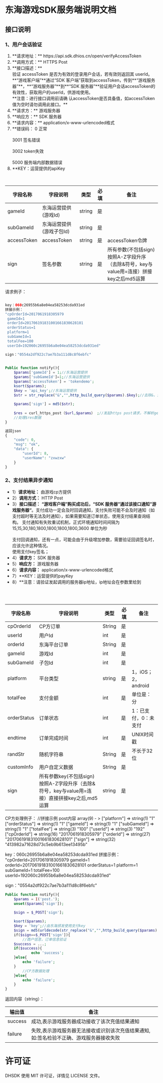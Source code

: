 # 东海游戏SDK服务端说明文档


##	接口说明
###	1、用户会话验证
<ol>
<li>**请求地址：** https://api.sdk.dhios.cn/open/verifyAccessToken
<li>**调用方式：** HTTPS Post
<li>**接口描述：**<br>
	验证 accessToken 是否为有效的登录用户会话，若有效则返回其 userId。**“游戏客户端”**通过“SDK 客户端”获取到accessToken，传到**“游戏服务	器”**，**“游戏服务器”**到**“SDK 服务器”**验证用户会话accessToken的有效性，获取用户的userId，供游戏使用。</br>**注意：进行接口调用前请确	认accessToken是否具备值，如accessToken值为空时请勿调用此接口。**
<li>**请求方：** 游戏服务器
<li>**响应方：** SDK 服务器
<li>**请求内容：** application/x-www-urlencoded格式
<li>**错误码：   0      正常 <br>
		<br>3001   签名错误 <br>
		<br>3002   token失效 <br>
		<br>5000   服务端内部数据错误 <br>
<li>**KEY：运营提供的apiKey	
</ol>


<table>
    <thead>
        <tr>
            <th>字段名称</th>
            <th>字段说明</th>
            <th>类型</th>
            <th>必填</th>
            <th>备注</th> 
        </tr>
    </thead>
    <tbody>
        <tr>
            <td>gameId</td>
            <td>东海运营提供(游戏Id)</td>
            <td>string</td>
            <td>是</td>
            <td></td>
        </tr>
		<tr>
            <td>subGameId</td>
            <td>东海运营提供(游戏子包Id)</td>
            <td>string</td>
            <td>是</td>
            <td></td>
        </tr>
        <tr>
            <td>accessToken</td>
            <td>accessToken</td>
            <td>string</td>
            <td>是</td>
            <td>accessToken令牌</td>
        </tr>
        <tr>
            <td>sign</td>
            <td>签名参数</td>
            <td>string</td>
            <td>是</td>
            <td>所有参数(不包括sign)按照A-Z字段升序（去除&符号，key与value用=连接）拼接key之后md5运算</td>
        </tr>
    </tbody>
</table>

请求例子：   
```php

key：060c26955b6a8e04ea58253dcda931ed
拼接示例：
"cpOrderId=2017061918305979
 gameId=1
 orderId=201706191831001661830628101
 orderStatus=1
 platform=1
 subGameId=1
 totalFee=100
 userId=192060c26955b6a8e04ea58253dcda931ed"

sign："0554a2df922c7ae7b3a111d8c8f6ebfc"
 
 
Public function notify(){
    $params['gameId'] = 1;//东海运营提供
    $params['subGameId']=1;//东海运营提供
    $params['accessToken'] = 'tokendemo';
    ksort($params);
    $key = 'api_key';//东海运营提供
    $str = str_replace("&","",http_build_query($params).$key);//去除&，升序拼接成：accessToken=accessakkgameId=1subGameId=1api_key
    
    $params['sign'] = md5($str);
    
    $res = curl_https_post（$url,$params） ;//发起https post请求，不解析get请求
    //处理$res数据
}

返回json
{
    "code": 0,
    "msg": "ok",
    "data": {
        "userId": 8,
        "userName": "zxwzxw"
    }
}
```


###	2、支付结果异步通知
* 1）**请求地址：** 由游戏cp方提供
* 2）**调用方式：** HTTP Post
* 3）**接口描述：**
**“游戏客户端”**购买成功后，**“SDK 服务器”**通过该接口通知**”游戏服务器“**。支付成功一定会及时回调通知，支付失败可能不会及时通知（如支付超时等无法及时通知），如果需要知道订单状态，使用支付结果查询结构。
支付通知有失败重试机制，正式环境通知时间间隔为15,15,30,180,1800,1800,1800,1800,3600 单位为秒<br>
<br>支付回调通知，还有一点，可能会由于升级增加参数，需要验证回调签名时，应该允许这种情况。</br>
使用支付key签名；
* 4）**请求方：** SDK 服务器  
* 5）**响应方：** 游戏服务器 
* 6）**请求内容：** application/x-www-urlencoded格式
* 7）**KEY：运营提供的payKey
* 8）**注意：请验证发起调用的服务器ip地址，ip地址会在参数里给到
<table>
    <thead>
        <tr>
            <th>字段名称</th>
            <th>字段说明</th>
            <th>类型</th>
            <th>必填</th>
            <th>备注</th>
        </tr>
    </thead>
    <tbody>
        <tr>
            <td>cpOrderId</td>
            <td>CP方订单</td>
            <td>String</td>
            <td>是</td>
            <td></td>
        </tr>
        <tr>
            <td>userId</td>
            <td>用户Id</td>
            <td>int</td>
            <td>是</td>
            <td></td>
        </tr>
        <tr>
            <td>orderId</td>
            <td>东海平台订单</td>
            <td>String</td>
            <td>是</td>
            <td></td>
        </tr>
        <tr>
            <td>gameId</td>
            <td>游戏Id</td>
            <td>int</td>
            <td>是</td>
            <td></td>
        </tr>
	<tr>
            <td>subGameId</td>
            <td>子包Id</td>
            <td>int</td>
            <td>是</td>
            <td></td>
        </tr>
        <tr>
            <td>platform</td>
            <td>平台类型</td>
            <td>string</td>
            <td>是</td>
            <td>1，iOS；2，android</td>
        </tr>
        <tr>
            <td>totalFee</td>
            <td>支付金额</td>
            <td>int</td>
            <td>是</td>
            <td>单位是：分</td>
        </tr>
        <tr>
            <td>orderStatus</td>
            <td>订单状态</td>
            <td>int</td>
            <td>是</td>
            <td>1：已支付，0：未支付</td>
        </tr>
	<tr>
            <td>endtime</td>
            <td>订单完成时间</td>
            <td>int</td>
            <td>是</td>
            <td>UNIX时间戳</td>
        </tr>
	<tr>
            <td>randStr</td>
            <td>随机字符串</td>
            <td>String</td>
            <td>是</td>
            <td>不长于32位</td>
        </tr>
	<tr>
            <td>customInfo</td>
            <td>用户自定义数据</td>
            <td>String</td>
            <td>是</td>
            <td></td>
        </tr>
        <tr>
            <td>sign</td>
            <td>所有参数key(不包括sign)按照A-Z字段升序（去除&符号，key与value用=连接）直接拼接key之后,md5运算</td>
            <td>string</td>
            <td>是</td>
            <td></td>
        </tr>
    </tbody>
</table>

CP方处理例子：
//拼接示例
post内容
array(9) - >
  ["platform"] => string(1)
  "1" ["orderStatus"] => string(1)
  "1" ["gameId"] => string(1)
  "1" ["subGameId"] => string(1)
  "1" ["totalFee"] => string(3)
  "100" ["userId"] => string(3)
  "192" ["cpOrderId"] => string(16)
  "2017061918305979" ["orderId"] => string(27)
  "201706191831001661830628101" ["sign"] => string(32)
  "413982a71628d73c5eb9b613ee13495b"

key：060c26955b6a8e04ea58253dcda931ed
拼接示例：</br>
  "cpOrderId=2017061918305979
   gameId=1
   orderId=201706191831001661830628101
   orderStatus=1
   platform=1
   subGameId=1
   totalFee=100
   userId=192060c26955b6a8e04ea58253dcda931ed"

sign："0554a2df922c7ae7b3a111d8c8f6ebfc"

```php
Public function notify(){
    $params = I('post.');
    unset($params['sign']);
    
    $sign = $_POST['sign'];

    ksort($params);
    $key = 'key';//由东海颁发使用支付key
    $sign = md5(urldecode(str_replace("&","",http_build_query($params).$key)));
    if($sign==$_POST['sign']){
    	//商户信息，订单信息验证
	$success = ...;
	if($success){
        	echo 'success';
	}else{
		echo 'failure';
	}
        //CP方数据处理
    }else{
    	echo 'failure';
    }
}
```

返回内容（string）：
<table>
    <thead>
        <tr>
            <th>输出值</th>
            <th>备注</th>
        </tr>
    </thead>
    <tbody>
        <tr>
            <td>success</td>
            <td>成功,表示游戏服务器成功接收了该次充值结果通知</td>
        </tr>
        <tr>
            <td>failure</td>
            <td>失败,表示游戏服务器无法接收或识别该次充值结果通知,如:签名检验不正确、游戏服务器接收失败</td>
        </tr>
    </tbody>
</table>
	
	
	

许可证
==============
DHSDK 使用 MIT 许可证，详情见 LICENSE 文件。


